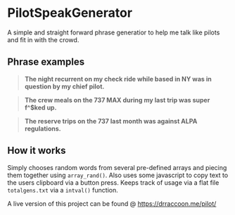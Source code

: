 # PilotSpeakGenerator
A simple and straight forward phrase generatior to help me talk like pilots and fit in with the crowd.

## Phrase examples
> **The night recurrent on my check ride while based in NY was in question by my chief pilot.**

> **The crew meals on the 737 MAX during my last trip was super f^$ked up.**

> **The reserve trips on the 737 last month was against ALPA regulations.**

## How it works
Simply chooses random words from several pre-defined arrays and piecing them together using `array_rand()`. Also uses some javascript to copy text to the users clipboard via a button press. Keeps track of usage via a flat file `totalgens.txt` via  a `intval()` function.

A live version of this project can be found @ https://drraccoon.me/pilot/
